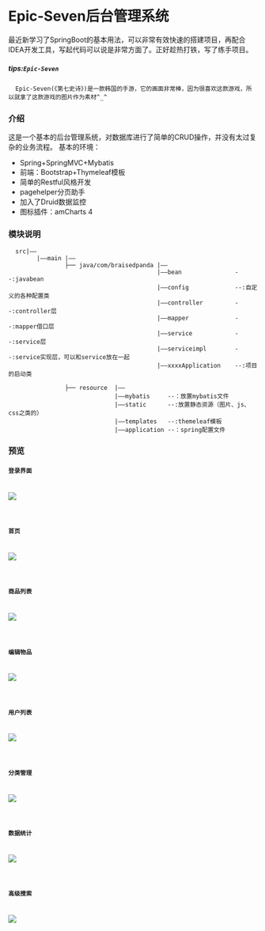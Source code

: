 # Epic-Seven后台管理系统

  最近新学习了SpringBoot的基本用法，可以非常有效快速的搭建项目，再配合IDEA开发工具，写起代码可以说是非常方面了。正好趁热打铁，写了练手项目。
  ##### tips:`Epic-Seven`
      Epic-Seven(《第七史诗》)是一款韩国的手游，它的画面非常棒，因为很喜欢这款游戏，所以就拿了这款游戏的图片作为素材^_^
      
  ### 介绍
  这是一个基本的后台管理系统，对数据库进行了简单的CRUD操作，并没有太过复杂的业务流程。
  基本的环境：
  * Spring+SpringMVC+Mybatis
  * 前端：Bootstrap+Thymeleaf模板
  * 简单的Restful风格开发
  * pagehelper分页助手
  * 加入了Druid数据监控
  * 图标插件：amCharts 4
  
  ### 模块说明
  
      src|——
            |——main |——
                    ├── java/com/braisedpanda |——
                                              |——bean               --:javabean
                                              |——config             --:自定义的各种配置类
                                              |——controller         --:controller层
                                              |——mapper             --:mapper借口层
                                              |——service            --:service层
                                              |——serviceimpl        --:service实现层，可以和service放在一起
                                              |——xxxxApplication    --:项目的启动类

                    ├── resource  |——
                                  |——mybatis     --：放置mybatis文件
                                  |——static      --:放置静态资源（图片、js、css之类的）
                                  |——templates   --:themeleaf模板
                                  |——application --：spring配置文件
                
  
  ### 预览
  
#### `登录界面`<br><br>
![](https://github.com/BraisedPanda/Epic-Seven-Management-System/raw/master/display/2.jpg)<br><br><br>
#### `首页`<br><br>
![](https://github.com/BraisedPanda/Epic-Seven-Management-System/raw/master/display/1.jpg)<br><br><br>
#### `商品列表`<br><br>
![](https://github.com/BraisedPanda/Epic-Seven-Management-System/raw/master/display/4.jpg)<br><br><br>
#### `编辑物品`<br><br>
![](https://github.com/BraisedPanda/Epic-Seven-Management-System/raw/master/display/5.jpg)<br><br><br>
#### `用户列表`<br><br>
![](https://github.com/BraisedPanda/Epic-Seven-Management-System/raw/master/display/6.jpg)<br><br><br>
#### `分类管理`<br><br>
![](https://github.com/BraisedPanda/Epic-Seven-Management-System/raw/master/display/7.jpg)<br><br><br>
#### `数据统计`<br><br>
![](https://github.com/BraisedPanda/Epic-Seven-Management-System/raw/master/display/8.jpg)<br><br><br>
#### `高级搜索`<br><br>
![](https://github.com/BraisedPanda/Epic-Seven-Management-System/raw/master/display/9.jpg)<br><br><br>

